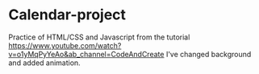 # Calendar-project
Practice of HTML/CSS and Javascript from the tutorial https://www.youtube.com/watch?v=o1yMqPyYeAo&ab_channel=CodeAndCreate
I've changed background and added animation.
